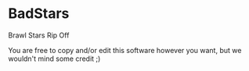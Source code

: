 # BadStars
Brawl Stars Rip Off

You are free to copy and/or edit this software however you want, but we wouldn't mind some credit ;)
